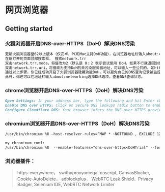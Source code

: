# 网页浏览器


## Getting started

<!-- {.-three-column} -->
### 火狐浏览器开启DNS-over-HTTPS（DoH）解决DNS污染
<!--more-->
<!-- {.-prime} -->
```markdown
更新火狐浏览器至62以上版本（仅安卓、PC和Mac支持DoH功能），在浏览器地址栏输入about:config，点击“我了解此风险”
在新打开的页面顶部搜索框， 搜索network.trr
双击network.trr.mode，将值改为2（默认是 0；2 表示尝试使用 DoH，如果不行就退回到传统方式；5 表示任何情况下都不用 DoH 功能）
双击network.trr.uri，将值改为支持DoH的未污染服务器地址，可以输入一些公共的，如https://mozilla.cloudflare-dns.com/dns-query，也可以自己搭建。
通过以上步骤，你已经成功开启了火狐浏览器隐藏功能DoH，可以避免自己的DNS查询记录被监控收集和恶意篡改，不再受困于DNS污染而无法正常访问某些网站。
此外，你还可以在地址栏输入about:networking选择DNS选项，查看DNS查询状态。
```

### chrome浏览器开启DNS-over-HTTPS（DoH）解决DNS污染
<!--more-->
<!-- {.-prime} -->
```markdown
Open Settings: In your address bar, type the following and hit Enter chrome://flags/#dns-over-https. It takes you to Secure DNS lookups
Enable DNS over HTTPS: Click on Secure DNS lookups radio button to enable DoH.
Configure Cloudflare DNS: Your browser infers the DNS over HTTPS provider you want based on your system DNS. To benefit from Cloudflare DoH, make sure your system is properly configured.
```

### chromium浏览器开启DNS-over-HTTPS（DoH）解决DNS污染
<!--more-->
<!-- {.-prime} -->
```markdown
/usr/bin/chromium %U –host-resolver-rules=“MAP * ~NOTFOUND , EXCLUDE 127.0.0.1” --enable-features="dns-over-https<DoHTrial" --force-fieldtrials="DoHTrial/Group1" --force-fieldtrial-params="DoHTrial.Group1:server/https%3A%2F%2Fcloudflare-dns%2Ecom%2Fdns-query/method/POST

my chrominum conf:
/usr/bin/chromium %U  --enable-features="dns-over-https<DoHTrial" --force-fieldtrials="DoHTrial/Group1" --force-fieldtrial-params="DoHTrial.Group1:server/https%3A%2F%2Fcloudflare-dns%2Ecom%2Fdns-query/method/POST" --proxy-server="socks5://127.0.0.1:7891" --host-resolver-rules="MAP * ~NOTFOUND , EXCLUDE 127.0.0.1"
```

### 浏览器插件：
<!--more-->
<!-- {.-prime} -->
> https-everywhere， swithyproxyomega, noscript, CanvasBlocker, Cookie-AutoDelete， adblockplus， WebRTC Leak Shield，Privacy Badger, Selenium IDE, WebRTC Network Limiter


